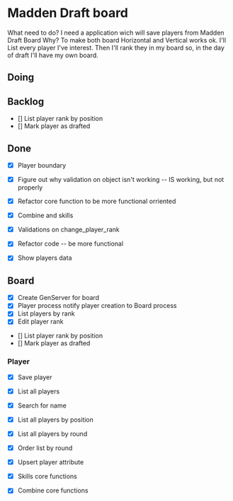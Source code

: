 # Madden Draft board
What need to do?
I need a application wich will save players from Madden Draft Board
Why?
To make both board Horizontal and Vertical works ok.
I'll List every player I've interest.
Then I'll rank they in my board so, in the day of draft I'll have my own board.

## Doing

## Backlog
- [] List player rank by position
- [] Mark player as drafted

## Done
- [x] Player boundary
- [x] Figure out why validation on object isn't working -- IS working, but not properly
- [x] Refactor core function to be more functional orriented
- [x] Combine and skills
- [x] Validations on change_player_rank
- [x] Refactor code -- be more functional
- [x] Show players data


## Board
- [x] Create GenServer for board
- [x] Player process notify player creation to Board process
- [x] List players by rank
- [x] Edit player rank
- [] List player rank by position
- [] Mark player as drafted

### Player
- [x] Save player 
- [x] List all players 
- [x] Search for name
- [x] List all players by position
- [x] List all players by round
- [x] Order list by round
- [x] Upsert player attribute
- [x] Skills core functions
- [x] Combine core functions

